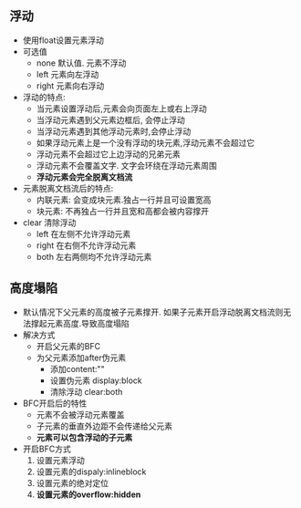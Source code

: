 ## 浮动
- 使用float设置元素浮动
- 可选值
	- none 默认值. 元素不浮动
	- left 元素向左浮动
	- right 元素向右浮动
- 浮动的特点:
	- 当元素设置浮动后,元素会向页面左上或右上浮动
	- 当浮动元素遇到父元素边框后, 会停止浮动
	- 当浮动元素遇到其他浮动元素时,会停止浮动
	- 如果浮动元素上是一个没有浮动的块元素,浮动元素不会超过它
	- 浮动元素不会超过它上边浮动的兄弟元素
	- 浮动元素不会覆盖文字. 文字会环绕在浮动元素周围
	- **浮动元素会完全脱离文档流**  
- 元素脱离文档流后的特点:
	- 内联元素: 会变成块元素.独占一行并且可设置宽高
	- 块元素: 不再独占一行并且宽和高都会被内容撑开 
- clear 清除浮动
	- left 在左侧不允许浮动元素
	- right 在右侧不允许浮动元素
	- both 左右两侧均不允许浮动元素

 
## 高度塌陷
- 默认情况下父元素的高度被子元素撑开. 如果子元素开启浮动脱离文档流则无法撑起元素高度.导致高度塌陷
- 解决方式
	- 开启父元素的BFC
	- 为父元素添加after伪元素
		- 添加content:""
		- 设置伪元素 display:block
		- 清除浮动 clear:both
- BFC开启后的特性
	- 元素不会被浮动元素覆盖
	- 子元素的垂直外边距不会传递给父元素
	- **元素可以包含浮动的子元素**  
- 开启BFC方式
	1. 设置元素浮动 
	2. 设置元素的dispaly:inlineblock
	3. 设置元素的绝对定位
	4. **设置元素的overflow:hidden**